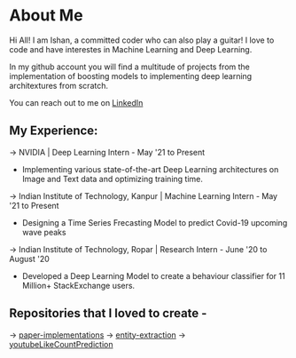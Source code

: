 # About Me
Hi All! I am Ishan, a committed coder who can also play a guitar! I love to code and have interestes in Machine Learning and Deep Learning.
  
In my github account you will find a multitude of projects from the implementation of boosting models to implementing deep learning architextures from scratch.
  
You can reach out to me on [LinkedIn](https://www.linkedin.com/in/ishandutta0098)

## My Experience:
-> NVIDIA | Deep Learning Intern - May '21 to Present
- Implementing various state-of-the-art Deep Learning architectures on Image and Text data and optimizing training time.

-> Indian Institute of Technology, Kanpur | Machine Learning Intern - May '21 to Present
- Designing a Time Series Frecasting Model to predict Covid-19 upcoming wave peaks

-> Indian Institute of Technology, Ropar | Research Intern - June '20 to August '20
- Developed a Deep Learning Model to create a behaviour classifier for 11 Million+ StackExchange users.

## Repositories that I loved to create - 
-> [paper-implementations](https://github.com/ishandutta0098/paper-implementations)
-> [entity-extraction](https://github.com/ishandutta0098/entity-extraction)
-> [youtubeLikeCountPrediction](https://github.com/ishandutta0098/youtubeLikeCountPrediction)

